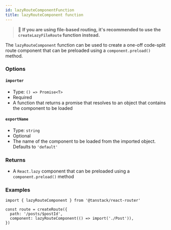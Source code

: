 ```yaml
---
id: lazyRouteComponentFunction
title: lazyRouteComponent function
---
```


> 🧠 **If you are using file-based routing, it's recommended to use the `createLazyFileRoute` function instead.**

The `lazyRouteComponent` function can be used to create a one-off code-split route component that can be preloaded using a `component.preload()` method.

### Options

#### `importer`

- Type: `() => Promise<T>`
- Required
- A function that returns a promise that resolves to an object that contains the component to be loaded

#### `exportName`

- Type: `string`
- Optional
- The name of the component to be loaded from the imported object. Defaults to `'default'`

### Returns

- A `React.lazy` component that can be preloaded using a `component.preload()` method

### Examples

```tsx
import { lazyRouteComponent } from '@tanstack/react-router'

const route = createRoute({
  path: '/posts/$postId',
  component: lazyRouteComponent(() => import('./Post')),
})
```
